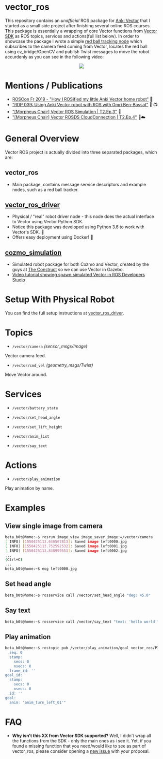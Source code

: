 # vector_ros
This repository contains an *unofficial* ROS package for [Anki Vector](https://www.anki.com/en-us/vector) that I started as a small side project after finishing several online ROS courses. This package is essentially a wrapping of core Vector functions from [Vector 
SDK](https://github.com/anki/vector-python-sdk) as ROS topics, services and actions(full list below). In order to showcase the package I wrote a simple [red ball tracking node](https://github.com/betab0t/vector_ros/blob/develop/nodes/simple_ball_tracker_node.py) which subscribes to the camera feed coming from Vector, locates the red ball using cv_bridge/OpenCV and publish Twist messages to move the robot accurdenly as you can see in the following video:

<p align="center">
  <a target="_blank" href="http://www.youtube.com/watch?v=XxaOyA-M3U4">
    <img src="http://img.youtube.com/vi/XxaOyA-M3U4/0.jpg">
  </a>
</p>

# Mentions / Publications
* [ROSCon Fr 2019 - "How I ROSified my little Anki Vector home robot"](https://player.vimeo.com/video/340699692#t=1h14m15s) :speech_balloon:
* ["RDP 039: Using Anki Vector robot with ROS with Omri Ben-Bassat"](http://www.theconstructsim.com/using-anki-vector-robot-ros-omri-ben-bassat) :robot: :tv:
* ["[Morpheus Chair] Vector ROS Simulation | T2.Ep.3"](http://www.theconstructsim.com/morpheus-chair-vector-ros-simulation-t2-ep-3/) :hammer:
* ["[Morpheus Chair] Vector ROSDS CloudConnection | T2.Ep.4"](http://www.theconstructsim.com/morpheus-chair-vector-rosds-cloudconnection-t2-ep-4/) :wrench::cloud:

# General Overview
Vector ROS project is actually divided into three separated packages, which are:
## vector_ros
* Main package, contains message service descriptors and example nodes, such as a red ball tracker.
## [vector_ros_driver](https://github.com/betab0t/vector_ros_driver)
* Physical / "real" robot driver node - this node does the actual interface to Vector using Vector Python SDK.
* Notice this package was developed using Python 3.6 to work with Vector's SDK. :snake:
* Offers easy deployment using Docker! :whale:
## [cozmo_simulation](https://bitbucket.org/theconstructcore/cozmo_simulation/)
* Simulated robot package for both Cozmo and Vector, created by the guys at [The Construct](http://theconstructsim.com) so we can use Vector in Gazebo.
* [Video tutorial showing spawn simulated Vector in ROS Developers Studio](http://www.theconstructsim.com/morpheus-chair-vector-ros-simulation-t2-ep-3/)

# Setup With Physical Robot
You can find the full setup instructions at [vector_ros_driver](https://github.com/betab0t/vector_ros_driver).

# Topics
* `/vector/camera`  *(sensor_msgs/Image)*

Vector camera feed.

* `/vector/cmd_vel` *(geometry_msgs/Twist)*

Move Vector around.

# Services

* `/vector/battery_state`

* `/vector/set_head_angle`

* `/vector/set_lift_height`

* `/vector/anim_list`

* `/vector/say_text`

# Actions

* `/vector/play_animation`

Play animation by name.

# Examples
## View single image from camera
```sh
beta_b0t@home:~$ rosrun image_view image_saver image:=/vector/camera
[ INFO] [1550425113.646567813]: Saved image left0000.jpg
[ INFO] [1550425113.752592532]: Saved image left0001.jpg
[ INFO] [1550425113.848999553]: Saved image left0002.jpg
...
(Ctrl+C)
...
beta_b0t@home:~$ eog left0000.jpg
```

## Set head angle
```sh
beta_b0t@home:~$ rosservice call /vector/set_head_angle "deg: 45.0"
```

## Say text
```sh
beta_b0t@home:~$ rosservice call /vector/say_text "text: 'hello world'"
```

## Play animation 
```sh
beta_b0t@home:~$ rostopic pub /vector/play_animation/goal vector_ros/PlayAnimationActionGoal "header:
  seq: 0
  stamp:
    secs: 0
    nsecs: 0
  frame_id: ''
goal_id:
  stamp:
    secs: 0
    nsecs: 0
  id: ''
goal:
  anim: 'anim_turn_left_01'"
```

# FAQ
- **Why isn't this XX from Vector SDK supported?** Well, I didn't wrap all the functions from the SDK - only the main ones as i see it. Yet, if you found a missing function that you need/would like to see as part of vector_ros, please consider opening a [new issue](https://github.com/betab0t/vector_ros/issues/new) with your proposal.
